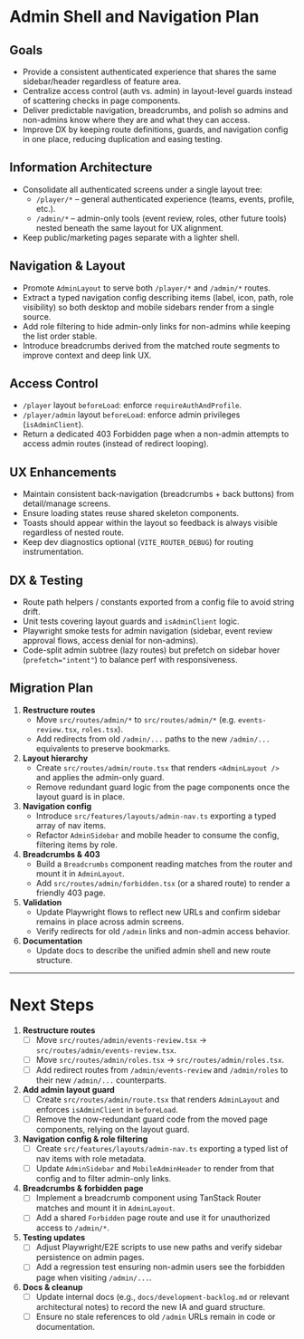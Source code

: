 # Admin Shell and Navigation Plan

## Goals

- Provide a consistent authenticated experience that shares the same sidebar/header regardless of feature area.
- Centralize access control (auth vs. admin) in layout-level guards instead of scattering checks in page components.
- Deliver predictable navigation, breadcrumbs, and polish so admins and non-admins know where they are and what they can access.
- Improve DX by keeping route definitions, guards, and navigation config in one place, reducing duplication and easing testing.

## Information Architecture

- Consolidate all authenticated screens under a single layout tree:
  - `/player/*` – general authenticated experience (teams, events, profile, etc.).
  - `/admin/*` – admin-only tools (event review, roles, other future tools) nested beneath the same layout for UX alignment.
- Keep public/marketing pages separate with a lighter shell.

## Navigation & Layout

- Promote `AdminLayout` to serve both `/player/*` and `/admin/*` routes.
- Extract a typed navigation config describing items (label, icon, path, role visibility) so both desktop and mobile sidebars render from a single source.
- Add role filtering to hide admin-only links for non-admins while keeping the list order stable.
- Introduce breadcrumbs derived from the matched route segments to improve context and deep link UX.

## Access Control

- `/player` layout `beforeLoad`: enforce `requireAuthAndProfile`.
- `/player/admin` layout `beforeLoad`: enforce admin privileges (`isAdminClient`).
- Return a dedicated 403 Forbidden page when a non-admin attempts to access admin routes (instead of redirect looping).

## UX Enhancements

- Maintain consistent back-navigation (breadcrumbs + back buttons) from detail/manage screens.
- Ensure loading states reuse shared skeleton components.
- Toasts should appear within the layout so feedback is always visible regardless of nested route.
- Keep dev diagnostics optional (`VITE_ROUTER_DEBUG`) for routing instrumentation.

## DX & Testing

- Route path helpers / constants exported from a config file to avoid string drift.
- Unit tests covering layout guards and `isAdminClient` logic.
- Playwright smoke tests for admin navigation (sidebar, event review approval flows, access denial for non-admins).
- Code-split admin subtree (lazy routes) but prefetch on sidebar hover (`prefetch="intent"`) to balance perf with responsiveness.

## Migration Plan

1. **Restructure routes**
   - Move `src/routes/admin/*` to `src/routes/admin/*` (e.g. `events-review.tsx`, `roles.tsx`).
   - Add redirects from old `/admin/...` paths to the new `/admin/...` equivalents to preserve bookmarks.
2. **Layout hierarchy**
   - Create `src/routes/admin/route.tsx` that renders `<AdminLayout />` and applies the admin-only guard.
   - Remove redundant guard logic from the page components once the layout guard is in place.
3. **Navigation config**
   - Introduce `src/features/layouts/admin-nav.ts` exporting a typed array of nav items.
   - Refactor `AdminSidebar` and mobile header to consume the config, filtering items by role.
4. **Breadcrumbs & 403**
   - Build a `Breadcrumbs` component reading matches from the router and mount it in `AdminLayout`.
   - Add `src/routes/admin/forbidden.tsx` (or a shared route) to render a friendly 403 page.
5. **Validation**
   - Update Playwright flows to reflect new URLs and confirm sidebar remains in place across admin screens.
   - Verify redirects for old `/admin` links and non-admin access behavior.
6. **Documentation**
   - Update docs to describe the unified admin shell and new route structure.

---

# Next Steps

1. **Restructure routes**
   - [ ] Move `src/routes/admin/events-review.tsx` → `src/routes/admin/events-review.tsx`.
   - [ ] Move `src/routes/admin/roles.tsx` → `src/routes/admin/roles.tsx`.
   - [ ] Add redirect routes from `/admin/events-review` and `/admin/roles` to their new `/admin/...` counterparts.

2. **Add admin layout guard**
   - [ ] Create `src/routes/admin/route.tsx` that renders `AdminLayout` and enforces `isAdminClient` in `beforeLoad`.
   - [ ] Remove the now-redundant guard code from the moved page components, relying on the layout guard.

3. **Navigation config & role filtering**
   - [ ] Create `src/features/layouts/admin-nav.ts` exporting a typed list of nav items with role metadata.
   - [ ] Update `AdminSidebar` and `MobileAdminHeader` to render from that config and to filter admin-only links.

4. **Breadcrumbs & forbidden page**
   - [ ] Implement a breadcrumb component using TanStack Router matches and mount it in `AdminLayout`.
   - [ ] Add a shared `Forbidden` page route and use it for unauthorized access to `/admin/*`.

5. **Testing updates**
   - [ ] Adjust Playwright/E2E scripts to use new paths and verify sidebar persistence on admin pages.
   - [ ] Add a regression test ensuring non-admin users see the forbidden page when visiting `/admin/...`.

6. **Docs & cleanup**
   - [ ] Update internal docs (e.g., `docs/development-backlog.md` or relevant architectural notes) to record the new IA and guard structure.
   - [ ] Ensure no stale references to old `/admin` URLs remain in code or documentation.
